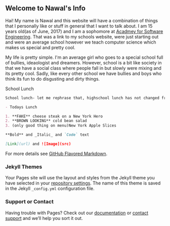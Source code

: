 ## Welcome to Nawal's Info

Hai! My name is Nawal and this website will have a combination of things that I personally like or stuff in general that I want to talk about. I am 15 years old(as of June, 2017) and I am a sophomore at [Acadmey for Software Engineering](https://www.afsenyc.org/). That was a link to my schools website, were just starting out and were an average school however we teach computer science which makes us special and pretty cool. 

My life is pretty simple. I'm an average girl who goes to a special school full of bullies, ideaologist and dreamers. However, school is a bit like society in that we have a social class where people fall in but slowly were mixing and its pretty cool. Sadly, like every other school we have bullies and boys who think its fun to do disgusting and dirty things. 

School Lunch

```markdown
School lunch- let me rephrase that, highschool lunch has not changed from middle school lunch. Its stil the most dirty, weird, disgusting, depressing food that was ever creating on the planet. Yet, students still want to eat this and it scares me sometimes.

- Todays Lunch

1. **FAKE** cheese steak on a New York Hero
2. **BROWN LOOKING** cold bean salad
3. (only good thing on menu)New York Apple Slices

**Bold** and _Italic_ and `Code` text

[Link](url) and ![Image](src)
```

For more details see [GitHub Flavored Markdown](https://guides.github.com/features/mastering-markdown/).

### 


### Jekyll Themes

Your Pages site will use the layout and styles from the Jekyll theme you have selected in your [repository settings](https://github.com/Nawali/Nawali/settings). The name of this theme is saved in the Jekyll `_config.yml` configuration file.

### Support or Contact

Having trouble with Pages? Check out our [documentation](https://help.github.com/categories/github-pages-basics/) or [contact support](https://github.com/contact) and we’ll help you sort it out.
